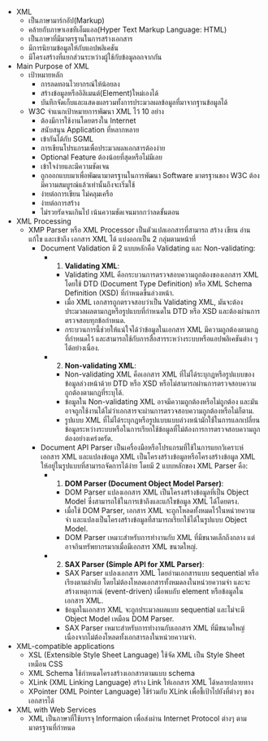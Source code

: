 - XML
	- เป็นภาษามาร์กอัป(Markup)
	- คล้ายกับภาษาเอชทีเอ็มแอล(Hyper Text Markup Language: HTML)
	- เป็นภาษาที่มีมาตรฐานในการสร้างเอกสาร
	- มีการนิยามข้อมูลให้กับแอปพลิเคชัน
	- มีโครงสร้างที่แยกส่วนระหว่างผู้ใช้กับข้อมูลอกจากกัน
- Main Purpose of XML
	- เป้าหมายหลัก
		- การลดทอนไวยากรณ์ให้น้อยลง
		- สร้างข้อมูลหรืออิลิเมนต์(Element)ใหม่เองได้
		- บันทึกจัดเก็บและแสดงผลรวมทั้งการประมวลผลข้อมูลที่มาจากฐานข้อมูลได้
	- W3C จำแนกเป้าหมายการพัฒนา XML ไว้ 10 อย่าง
		- ต้องมีการใช้งานโดยตรงใน Internet
		- สนับสนุน Application ที่หลากหลาย
		- เข้ากันได้กับ SGML
		- การเขียนโปรแกรมเพื่อประมวลผลเอกสารต้องง่าย
		- Optional Feature ต้องน้อยที่สุดหรือไม่มีเลย
		- เข้าใจง่ายและมีความชัดเจน
		- ถูกออกแบบมาเพื่อพัฒนามาตรฐานในการพัฒนา Software มาตรฐานของ W3C ต้องมีความสมบูรณ์แล้วเท่านั้นถึงจะเริ่มใช้
		- ง่ายต่อการเขียน ไม่คลุมเครือ
		- ง่ายต่อการสร้าง
		- ไม่รวยรัดจนเกินไป เน้นความชัดเจนมากกว่าลดขั้นตอน
- XML Processing
	- XMP Parser หรือ XML Processor เป็นตัวแปลเอกสารที่สามารถ สร้าง เขียน อ่าน แก้ไข และเข้าถึง เอกสาร XML ได้ แบ่งออกเป็น 2 กลุ่มตามหน้าที่
		- Document Validation มี 2 แบบหลักคือ Validating และ Non-validating:
			- 1. **Validating XML**:
				- Validating XML คือกระบวนการตรวจสอบความถูกต้องของเอกสาร XML โดยใช้ DTD (Document Type Definition) หรือ XML Schema Definition (XSD) ที่กำหนดขึ้นล่วงหน้า.
				- เมื่อ XML เอกสารถูกตรวจสอบว่าเป็น Validating XML, มันจะต้องประมวลผลตามกฎหรือรูปแบบที่กำหนดใน DTD หรือ XSD และต้องผ่านการตรวจสอบทุกข้อกำหนด.
				- กระบวนการนี้ช่วยให้แน่ใจได้ว่าข้อมูลในเอกสาร XML มีความถูกต้องตามกฎที่กำหนดไว้ และสามารถใช้กับการสื่อสารระหว่างระบบหรือแอปพลิเคชันต่าง ๆ ได้อย่างเนื่อง.
			- 2. **Non-validating XML**:
				- Non-validating XML คือเอกสาร XML ที่ไม่ได้ระบุกฎหรือรูปแบบของข้อมูลล่วงหน้าด้วย DTD หรือ XSD หรือไม่สามารถผ่านการตรวจสอบความถูกต้องตามกฎที่ระบุได้.
				- ข้อมูลใน Non-validating XML อาจมีความถูกต้องหรือไม่ถูกต้อง และมันอาจถูกใช้งานได้ไม่ว่าเอกสารจะผ่านการตรวจสอบความถูกต้องหรือไม่ก็ตาม.
				- รูปแบบ XML ที่ไม่ได้ระบุกฎหรือรูปแบบแบบล่วงหน้ามักใช้ในการแลกเปลี่ยนข้อมูลระหว่างระบบหรือในการเรียกใช้ข้อมูลที่ไม่ต้องการการตรวจสอบความถูกต้องอย่างเคร่งครัด.
		- Document API Parser เป็นเครื่องมือหรือโปรแกรมที่ใช้ในการแยกวิเคราะห์เอกสาร XML และแปลงข้อมูล XML เป็นโครงสร้างข้อมูลหรือโครงสร้างข้อมูล XML ให้อยู่ในรูปแบบที่สามารถจัดการได้ง่าย โดยมี 2 แบบหลักของ XML Parser คือ:
			- 1. **DOM Parser (Document Object Model Parser)**:
				- DOM Parser แปลงเอกสาร XML เป็นโครงสร้างข้อมูลที่เป็น Object Model ซึ่งสามารถใช้ในการเข้าถึงและแก้ไขข้อมูล XML ได้โดยตรง.
				- เมื่อใช้ DOM Parser, เอกสาร XML จะถูกโหลดทั้งหมดไว้ในหน่วยความจำ และแปลงเป็นโครงสร้างข้อมูลที่สามารถเรียกใช้ได้ในรูปแบบ Object Model.
				- DOM Parser เหมาะสำหรับการทำงานกับ XML ที่มีขนาดเล็กถึงกลาง แต่อาจกินทรัพยากรมากเมื่อมีเอกสาร XML ขนาดใหญ่.
			- 2. **SAX Parser (Simple API for XML Parser)**:
				- SAX Parser แปลงเอกสาร XML โดยอ่านเอกสารแบบ sequential หรือเรียงตามลำดับ โดยไม่ต้องโหลดเอกสารทั้งหมดลงในหน่วยความจำ และจะสร้างเหตุการณ์ (event-driven) เมื่อพบกับ element หรือข้อมูลในเอกสาร XML.
				- ข้อมูลในเอกสาร XML จะถูกประมวลผลแบบ sequential และไม่จะมี Object Model เหมือน DOM Parser.
				- SAX Parser เหมาะสำหรับการทำงานกับเอกสาร XML ที่มีขนาดใหญ่เนื่องจากไม่ต้องโหลดทั้งเอกสารลงในหน่วยความจำ.
- XML-compatible applications
	- XSL (Extensible Style Sheet Language) ใช้จัด XML เป็น Style Sheet เหมือน CSS
	- XML Schema ใช้กำหนดโครงสร้างเอกสารตามแบบ schema
	- XLink (XML Linking Language) สร้าง Link ให้เอกสาร XML ได้หลายปลายทาง
	- XPointer (XML Pointer Language) ใช้ร่วมกับ XLink เพื่อชี้เป้าไปยังที่ต่างๆ ของเอกสารได้
- XML with Web Services
	- XML เป็นภาษาที่ใช้บรรจุ Informaion เพื่อส่งผ่าน Internet Protocol ต่างๆ ตามมาตรฐานที่กำหนด